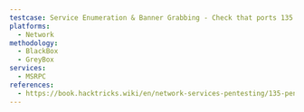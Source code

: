 ```yaml
---
testcase: Service Enumeration & Banner Grabbing - Check that ports 135 and 593 are open using Nmap (nmap -p 135,593 <IP>)
platforms: 
  - Network
methodology: 
  - BlackBox
  - GreyBox
services:
  - MSRPC
references:
  - https://book.hacktricks.wiki/en/network-services-pentesting/135-pentesting-msrpc.html
---
```


